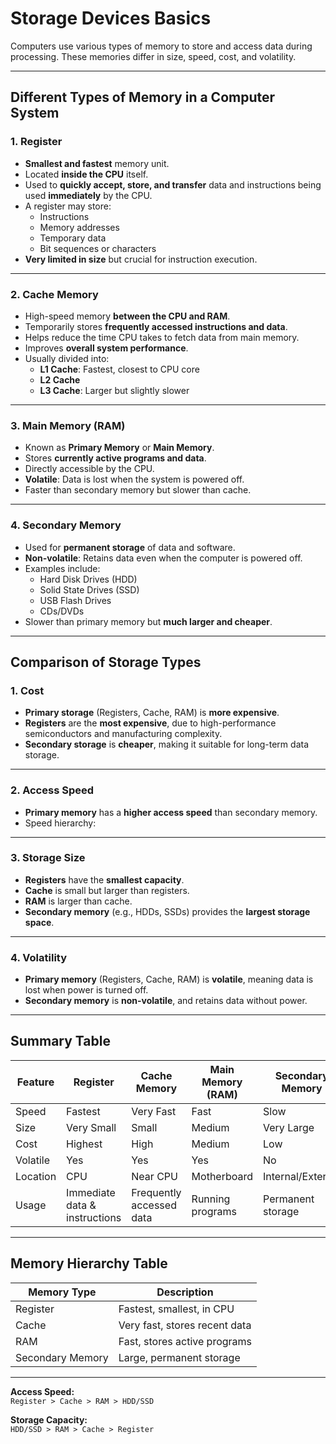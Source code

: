 # Storage Devices Basics

Computers use various types of memory to store and access data during processing. These memories differ in size, speed, cost, and volatility.

---

## Different Types of Memory in a Computer System

### 1. Register
- **Smallest and fastest** memory unit.
- Located **inside the CPU** itself.
- Used to **quickly accept, store, and transfer** data and instructions being used **immediately** by the CPU.
- A register may store:
  - Instructions
  - Memory addresses
  - Temporary data
  - Bit sequences or characters
- **Very limited in size** but crucial for instruction execution.

---

### 2. Cache Memory
- High-speed memory **between the CPU and RAM**.
- Temporarily stores **frequently accessed instructions and data**.
- Helps reduce the time CPU takes to fetch data from main memory.
- Improves **overall system performance**.
- Usually divided into:
  - **L1 Cache**: Fastest, closest to CPU core
  - **L2 Cache**
  - **L3 Cache**: Larger but slightly slower

---

### 3. Main Memory (RAM)
- Known as **Primary Memory** or **Main Memory**.
- Stores **currently active programs and data**.
- Directly accessible by the CPU.
- **Volatile**: Data is lost when the system is powered off.
- Faster than secondary memory but slower than cache.

---

### 4. Secondary Memory
- Used for **permanent storage** of data and software.
- **Non-volatile**: Retains data even when the computer is powered off.
- Examples include:
  - Hard Disk Drives (HDD)
  - Solid State Drives (SSD)
  - USB Flash Drives
  - CDs/DVDs
- Slower than primary memory but **much larger and cheaper**.

---

## Comparison of Storage Types

### 1. Cost
- **Primary storage** (Registers, Cache, RAM) is **more expensive**.
- **Registers** are the **most expensive**, due to high-performance semiconductors and manufacturing complexity.
- **Secondary storage** is **cheaper**, making it suitable for long-term data storage.

---

### 2. Access Speed
- **Primary memory** has a **higher access speed** than secondary memory.
- Speed hierarchy:

---

### 3. Storage Size
- **Registers** have the **smallest capacity**.
- **Cache** is small but larger than registers.
- **RAM** is larger than cache.
- **Secondary memory** (e.g., HDDs, SSDs) provides the **largest storage space**.

---

### 4. Volatility
- **Primary memory** (Registers, Cache, RAM) is **volatile**, meaning data is lost when power is turned off.
- **Secondary memory** is **non-volatile**, and retains data without power.

---

## Summary Table

| Feature         | Register | Cache Memory | Main Memory (RAM) | Secondary Memory |
|-----------------|----------|--------------|-------------------|------------------|
| Speed           | Fastest  | Very Fast    | Fast              | Slow             |
| Size            | Very Small | Small      | Medium            | Very Large       |
| Cost            | Highest  | High         | Medium            | Low              |
| Volatile        | Yes      | Yes          | Yes               | No               |
| Location        | CPU      | Near CPU     | Motherboard       | Internal/External|
| Usage           | Immediate data & instructions | Frequently accessed data | Running programs | Permanent storage |

---



## Memory Hierarchy Table

| Memory Type       | Description                   |
|-------------------|-------------------------------|
| Register          | Fastest, smallest, in CPU     |
| Cache             | Very fast, stores recent data |
| RAM               | Fast, stores active programs  |
| Secondary Memory  | Large, permanent storage      |

---

**Access Speed:**  
`Register > Cache > RAM > HDD/SSD`

**Storage Capacity:**  
`HDD/SSD > RAM > Cache > Register`
